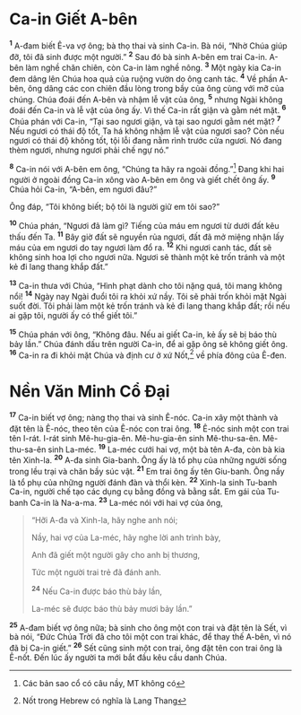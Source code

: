 # Ca-in Giết A-bên
<sup><b>1</b></sup> A-đam biết Ê-va vợ ông; bà thọ thai và sinh Ca-in. Bà nói, “Nhờ Chúa giúp đỡ, tôi đã sinh được một người.” <sup><b>2</b></sup> Sau đó bà sinh A-bên em trai Ca-in. A-bên làm nghề chăn chiên, còn Ca-in làm nghề nông. <sup><b>3</b></sup> Một ngày kia Ca-in đem dâng lên Chúa hoa quả của ruộng vườn do ông canh tác. <sup><b>4</b></sup> Về phần A-bên, ông dâng các con chiên đầu lòng trong bầy của ông cùng với mỡ của chúng. Chúa đoái đến A-bên và nhậm lễ vật của ông, <sup><b>5</b></sup> nhưng Ngài không đoái đến Ca-in và lễ vật của ông ấy. Vì thế Ca-in rất giận và gằm nét mặt. <sup><b>6</b></sup> Chúa phán với Ca-in, “Tại sao ngươi giận, và tại sao ngươi gằm nét mặt? <sup><b>7</b></sup> Nếu ngươi có thái độ tốt, Ta há không nhậm lễ vật của ngươi sao? Còn nếu ngươi có thái độ không tốt, tội lỗi đang nằm rình trước cửa ngươi. Nó đang thèm ngươi, nhưng ngươi phải chế ngự nó.”

<sup><b>8</b></sup> Ca-in nói với A-bên em ông, “Chúng ta hãy ra ngoài đồng.”[^1] Ðang khi hai người ở ngoài đồng Ca-in xông vào A-bên em ông và giết chết ông ấy. <sup><b>9</b></sup> Chúa hỏi Ca-in, “A-bên, em ngươi đâu?”

Ông đáp, “Tôi không biết; bộ tôi là người giữ em tôi sao?”

<sup><b>10</b></sup> Chúa phán, “Ngươi đã làm gì? Tiếng của máu em ngươi từ dưới đất kêu thấu đến Ta. <sup><b>11</b></sup> Bây giờ đất sẽ nguyền rủa ngươi, đất đã mở miệng nhận lấy máu của em ngươi do tay ngươi làm đổ ra. <sup><b>12</b></sup> Khi ngươi canh tác, đất sẽ không sinh hoa lợi cho ngươi nữa. Ngươi sẽ thành một kẻ trốn tránh và một kẻ đi lang thang khắp đất.”

<sup><b>13</b></sup> Ca-in thưa với Chúa, “Hình phạt dành cho tôi nặng quá, tôi mang không nổi! <sup><b>14</b></sup> Ngày nay Ngài đuổi tôi ra khỏi xứ nầy. Tôi sẽ phải trốn khỏi mặt Ngài suốt đời. Tôi phải làm một kẻ trốn tránh và kẻ đi lang thang khắp đất; rồi nếu ai gặp tôi, người ấy có thể giết tôi.”

<sup><b>15</b></sup> Chúa phán với ông, “Không đâu. Nếu ai giết Ca-in, kẻ ấy sẽ bị báo thù bảy lần.” Chúa đánh dấu trên người Ca-in, để ai gặp ông sẽ không giết ông. <sup><b>16</b></sup> Ca-in ra đi khỏi mặt Chúa và định cư ở xứ Nốt,[^2] về phía đông của Ê-đen.

# Nền Văn Minh Cổ Ðại
<sup><b>17</b></sup> Ca-in biết vợ ông; nàng thọ thai và sinh Ê-nóc. Ca-in xây một thành và đặt tên là Ê-nóc, theo tên của Ê-nóc con trai ông. <sup><b>18</b></sup> Ê-nóc sinh một con trai tên I-rát. I-rát sinh Mê-hu-gia-ên. Mê-hu-gia-ên sinh Mê-thu-sa-ên. Mê-thu-sa-ên sinh La-méc. <sup><b>19</b></sup> La-méc cưới hai vợ, một bà tên A-đa, còn bà kia tên Xinh-la. <sup><b>20</b></sup> A-đa sinh Gia-banh. Ông ấy là tổ phụ của những người sống trong lều trại và chăn bầy súc vật. <sup><b>21</b></sup> Em trai ông ấy tên Giu-banh. Ông nầy là tổ phụ của những người đánh đàn và thổi kèn. <sup><b>22</b></sup> Xinh-la sinh Tu-banh Ca-in, người chế tạo các dụng cụ bằng đồng và bằng sắt. Em gái của Tu-banh Ca-in là Na-a-ma. <sup><b>23</b></sup> La-méc nói với hai vợ của ông,


> “Hỡi A-đa và Xinh-la, hãy nghe anh nói;
> 
> Nầy, hai vợ của La-méc, hãy nghe lời anh trình bày,
> 
> Anh đã giết một người gây cho anh bị thương,
> 
> Tức một người trai trẻ đã đánh anh.
> 
> <sup><b>24</b></sup> Nếu Ca-in được báo thù bảy lần,
> 
> La-méc sẽ được báo thù bảy mươi bảy lần.”
>

<sup><b>25</b></sup> A-đam biết vợ ông nữa; bà sinh cho ông một con trai và đặt tên là Sết, vì bà nói, “Ðức Chúa Trời đã cho tôi một con trai khác, để thay thế A-bên, vì nó đã bị Ca-in giết.” <sup><b>26</b></sup> Sết cũng sinh một con trai, ông đặt tên con trai ông là Ê-nốt. Ðến lúc ấy người ta mới bắt đầu kêu cầu danh Chúa.

[^1]: Các bản sao cổ có câu nầy, MT không có
[^2]: Nốt trong Hebrew có nghĩa là Lang Thang
